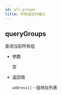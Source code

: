 ```yaml
---
id: all-groups
title: 所有组合约接口
---
```


## queryGroups

查询当前所有组

* 参数

    空

* 返回值

    `address[]` - 组地址列表


